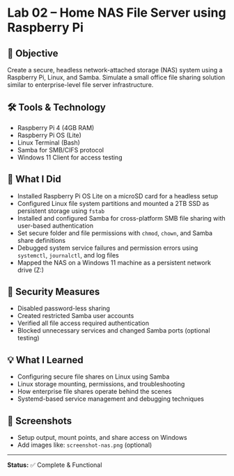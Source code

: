 # Lab 02 – Home NAS File Server using Raspberry Pi

## 🧠 Objective
Create a secure, headless network-attached storage (NAS) system using a Raspberry Pi, Linux, and Samba. Simulate a small office file sharing solution similar to enterprise-level file server infrastructure.

## 🛠️ Tools & Technology
- Raspberry Pi 4 (4GB RAM)
- Raspberry Pi OS (Lite)
- Linux Terminal (Bash)
- Samba for SMB/CIFS protocol
- Windows 11 Client for access testing

## 🧪 What I Did
- Installed Raspberry Pi OS Lite on a microSD card for a headless setup
- Configured Linux file system partitions and mounted a 2TB SSD as persistent storage using `fstab`
- Installed and configured Samba for cross-platform SMB file sharing with user-based authentication
- Set secure folder and file permissions with `chmod`, `chown`, and Samba share definitions
- Debugged system service failures and permission errors using `systemctl`, `journalctl`, and log files
- Mapped the NAS on a Windows 11 machine as a persistent network drive (Z:)

## 🔐 Security Measures
- Disabled password-less sharing
- Created restricted Samba user accounts
- Verified all file access required authentication
- Blocked unnecessary services and changed Samba ports (optional testing)

## 💡 What I Learned
- Configuring secure file shares on Linux using Samba
- Linux storage mounting, permissions, and troubleshooting
- How enterprise file shares operate behind the scenes
- Systemd-based service management and debugging techniques

## 📸 Screenshots
- Setup output, mount points, and share access on Windows
- Add images like: `screenshot-nas.png` (optional)

---

**Status:** ✅ Complete & Functional  

